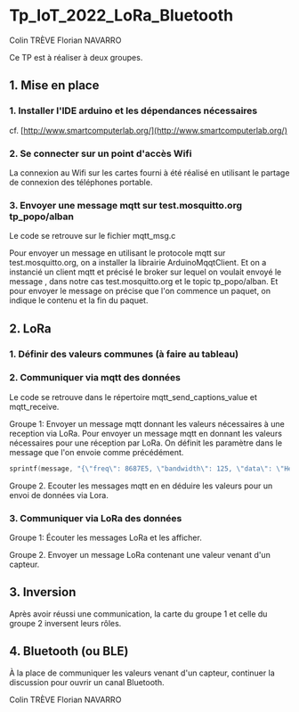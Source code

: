 # Tp_IoT_2022_LoRa_Bluetooth
Colin TRÈVE
Florian NAVARRO

Ce TP est à réaliser à deux groupes.

## 1. Mise en place

### 1. Installer l'IDE arduino et les dépendances nécessaires

cf. [http://www.smartcomputerlab.org/](http://www.smartcomputerlab.org/)

### 2. Se connecter sur un point d'accès Wifi
La connexion au Wifi sur les cartes fourni à été réalisé en utilisant le partage de connexion des téléphones portable.

### 3. Envoyer une message mqtt sur test.mosquitto.org tp_popo/alban
Le code se retrouve sur le fichier mqtt_msg.c

Pour envoyer un message en utilisant le protocole mqtt sur test.mosquitto.org, on a installer la librairie ArduinoMqqtClient.
Et on a instancié un client mqtt et précisé le broker sur lequel on voulait envoyé le message , dans notre cas test.mosquitto.org et le topic tp_popo/alban.
Et pour envoyer le message on précise que l'on commence un paquet, on indique le contenu et  la fin du paquet.

## 2. LoRa

### 1. Définir des valeurs communes (à faire au tableau)

### 2. Communiquer via mqtt des données
Le code se retrouve dans le répertoire mqtt_send_captions_value et mqtt_receive.

Groupe 1: Envoyer un message mqtt donnant les valeurs nécessaires à une reception via LoRa.
Pour envoyer un message mqtt en donnant les valeurs nécessaires pour une réception par LoRa. On définit les paramètre dans le message que l'on envoie comme précédément.
```c
sprintf(message, "{\"freq\": 8687E5, \"bandwidth\": 125, \"data\": \"Hello via LoRa %d\"}", counter);
```

Groupe 2. Ecouter les messages mqtt en en déduire les valeurs pour un envoi de données via Lora.


### 3. Communiquer via LoRa des données

Groupe 1: Écouter les messages LoRa et les afficher.

Groupe 2. Envoyer un message LoRa contenant une valeur venant d'un capteur.

## 3. Inversion

Après avoir réussi une communication, la carte du groupe 1 et celle du groupe 2 inversent leurs rôles.

## 4. Bluetooth (ou BLE)

À la place de communiquer les valeurs venant d'un capteur, continuer la discussion pour ouvrir un canal Bluetooth.

Colin TRÈVE
Florian NAVARRO
